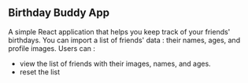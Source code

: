 ## Birthday Buddy App

A simple React application that helps you keep track of your friends' birthdays.
You can import a list of friends' data : their names, ages, and profile images.
Users can :

- view the list of friends with their images, names, and ages.
- reset the list
